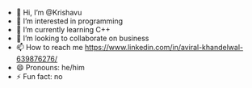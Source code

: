 - 👋 Hi, I’m @Krishavu
- 👀 I’m interested in programming
- 🌱 I’m currently learning C++
- 💞️ I’m looking to collaborate on business
- 📫 How to reach me https://www.linkedin.com/in/aviral-khandelwal-639876276/
- 😄 Pronouns: he/him
- ⚡ Fun fact: no

<!---
Krishavu/Krishavu is a ✨ special ✨ repository because its `README.md` (this file) appears on your GitHub profile.
You can click the Preview link to take a look at your changes.
--->
